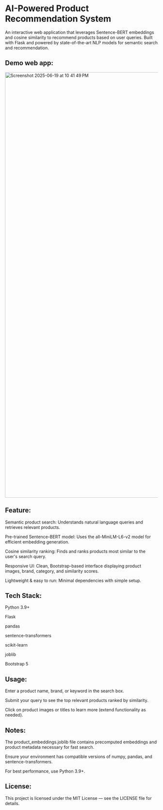 # AI-Powered Product Recommendation System
An interactive web application that leverages Sentence-BERT embeddings and cosine similarity to recommend products based on user queries. Built with Flask and powered by state-of-the-art NLP models for semantic search and recommendation.
## Demo web app:
<img width="1399" alt="Screenshot 2025-06-19 at 10 41 49 PM" src="https://github.com/user-attachments/assets/16c9330c-8f8f-45a0-b8bd-54674890998c" />

## Feature:
Semantic product search: Understands natural language queries and retrieves relevant products.

Pre-trained Sentence-BERT model: Uses the all-MiniLM-L6-v2 model for efficient embedding generation.

Cosine similarity ranking: Finds and ranks products most similar to the user's search query.

Responsive UI: Clean, Bootstrap-based interface displaying product images, brand, category, and similarity scores.

Lightweight & easy to run: Minimal dependencies with simple setup.
##  Tech Stack:
Python 3.9+

Flask

pandas

sentence-transformers

scikit-learn

joblib

Bootstrap 5

## Usage:
Enter a product name, brand, or keyword in the search box.

Submit your query to see the top relevant products ranked by similarity.

Click on product images or titles to learn more (extend functionality as needed).

## Notes:
The product_embeddings.joblib file contains precomputed embeddings and product metadata necessary for fast search.

Ensure your environment has compatible versions of numpy, pandas, and sentence-transformers.

For best performance, use Python 3.9+.

## License: 
This project is licensed under the MIT License — see the LICENSE file for details.

